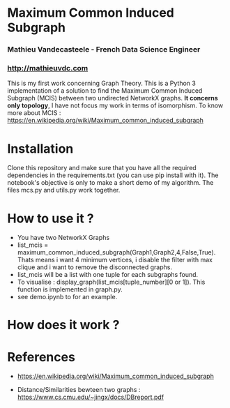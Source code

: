 # Maximum Common Induced Subgraph
### Mathieu Vandecasteele - French Data Science Engineer
### http://mathieuvdc.com

This is my first work concerning Graph Theory.
This is a Python 3 implementation of a solution to find the Maximum Common Induced Subgraph (MCIS) between two undirected NetworkX graphs. **It concerns only topology**, I have not focus my work in terms of isomorphism.
To know more about MCIS : https://en.wikipedia.org/wiki/Maximum_common_induced_subgraph

# Installation

Clone this repository and make sure that you have all the required dependencies in the requirements.txt (you can use pip install with it). The notebook's objective is only to make a short demo of my algorithm. The files mcs.py and utils.py work together.

# How to use it ? 

* You have two NetworkX Graphs
* list_mcis = maximum_common_induced_subgraph(Graph1,Graph2,4,False,True). Thats means i want 4 minimum vertices, i disable the filter with max clique and i want to remove the disconnected graphs.
* list_mcis will be a list with one tuple for each subgraphs found.
* To visualise : display_graph(list_mcis[tuple_number][0 or 1]). This function is implemented in graph.py.
* see demo.ipynb to for an example.

# How does it work ?


# References

* https://en.wikipedia.org/wiki/Maximum_common_induced_subgraph

* Distance/Similarities bewteen two graphs : https://www.cs.cmu.edu/~jingx/docs/DBreport.pdf
